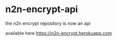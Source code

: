 # n2n-encrypt-api
the n2n encrypt repository is now an api

available here https://n2n-encrypt.herokuapp.com
